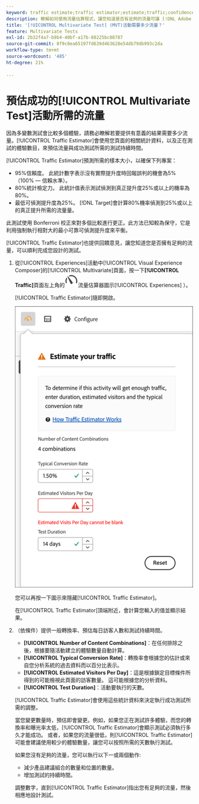 ```yaml
---
keyword: traffic estimate;traffic estimator;estimate;traffic;confidence;statistical power;lift;bonferroni;conversion rate;visitors per day;duration
description: 瞭解如何使用流量估算程式，讓您知道是否有足夠的流量可讓 [!DNL Adobe Target] [!UICONTROL Multivariate Test]活動成功。
title: '[!UICONTROL Multivariate Test] (MVT)活動需要多少流量？'
feature: Multivariate Tests
exl-id: 2b32f4a7-b9b4-40bf-a17b-88225bc88787
source-git-commit: 8f9c0ea65197fd639d463628e54db79db993c2da
workflow-type: tm+mt
source-wordcount: '485'
ht-degree: 21%

---
```


# 預估成功的[!UICONTROL Multivariate Test]活動所需的流量

因為多變數測試會比較多個體驗，請務必瞭解若要提供有意義的結果需要多少流量。[!UICONTROL Traffic Estimator]會使用您頁面的相關統計資料，以及正在測試的體驗數目，來預估流量與成功測試所需的測試持續時間。

[!UICONTROL Traffic Estimator]預測所需的樣本大小，以確保下列專案：

* 95%信賴度。 此統計數字表示沒有實際提升度時回報誤判的機會為5% （100% — 信賴水準）。
* 80%統計檢定力。 此統計值表示測試偵測到真正提升度25%或以上的機率為80%。
* 最低可偵測提升度為25%。 [!DNL Target]會計算80%機率偵測到25%或以上的真正提升所需的流量量。

此測試使用 Bonferroni 校正來對多個比較進行更正。此方法已知較為保守，它是利用強制執行相對大的最小可靠可偵測提升度來平衡。

[!UICONTROL Traffic Estimator]也提供回饋意見，讓您知道您是否擁有足夠的流量，可以順利完成您設計的測試。

1. 從[!UICONTROL Experiences]活動中[!UICONTROL Visual Experience Composer]的[!UICONTROL Multivariate]頁面，按一下&#x200B;**[!UICONTROL Traffic]**&#x200B;頁面左上角的![圖示（ &#x200B;](/help/main/assets/icons/Gauge2.svg)流量估算器圖示[!UICONTROL Experiences] ）。

   [!UICONTROL Traffic Estimator]隨即開啟。

   ![流量估算器使用者介面](/help/main/c-activities/c-multivariate-testing/t-create-multivariate-test/assets/mvt-est.png)

   您可以再按一下圖示來隱藏[!UICONTROL Traffic Estimator]。

   在[!UICONTROL Traffic Estimator]頂端附近，會計算您輸入的值並顯示結果。

1. （依條件）提供一般轉換率、預估每日訪客人數和測試持續時間。

   * **[!UICONTROL Number of Content Combinations]**：在任何排除之後，根據要隨活動建立的體驗數量自動計算。
   * **[!UICONTROL Typical Conversion Rate]**：轉換率會根據您的估計或來自您分析系統的過去資料而以百分比表示。
   * **[!UICONTROL Estimated Visitors Per Day]**：這是根據鎖定目標條件所得到的可能檢視此頁面的訪客數量。 這可能根據您的分析資料。
   * **[!UICONTROL Test Duration]**：活動要執行的天數。

   [!UICONTROL Traffic Estimator]會使用這些統計資料來決定執行成功測試所需的調整。

   當您變更數量時，預估即會變更。例如，如果您正在測試許多體驗，而您的轉換率和曝光率太低，[!UICONTROL Traffic Estimator]會顯示測試必須執行多久才能成功。 或者，如果您的流量很低，則[!UICONTROL Traffic Estimator]可能會建議使用較少的體驗數量，讓您可以按照所需的天數執行測試。

   如果您沒有足夠的流量，您可以執行以下一或兩個動作:

   * 減少產品建議組合的數量和位置的數量。
   * 增加測試的持續時間。

   調整數字，直到[!UICONTROL Traffic Estimator]指出您有足夠的流量，然後相應地設計測試。
